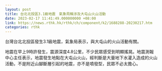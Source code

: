 ```yaml
---
layout: post
title: 台北北投區3.1級地震　氣象局稱涉及大屯山火山活動
date: 2023-02-17 11:41:49.000000000 +08:00
link: https://news.rthk.hk/rthk/ch/component/k2/1688288-20230217.htm
categories: rthk
---
```


台灣台北北投區發生3.1級地震，氣象局表示，與大屯山的火山活動有關。

地震在早上9時許發生，震源深度4.8公里，不少民眾感受到明顯搖晃。地震測報中心主任表示，地震發生地點在大屯山火山，經判斷是大量地下水灌入造成的火山活動，不是附近山腳斷層引起的地震，亦不是噴發型，民眾不必太擔心。
